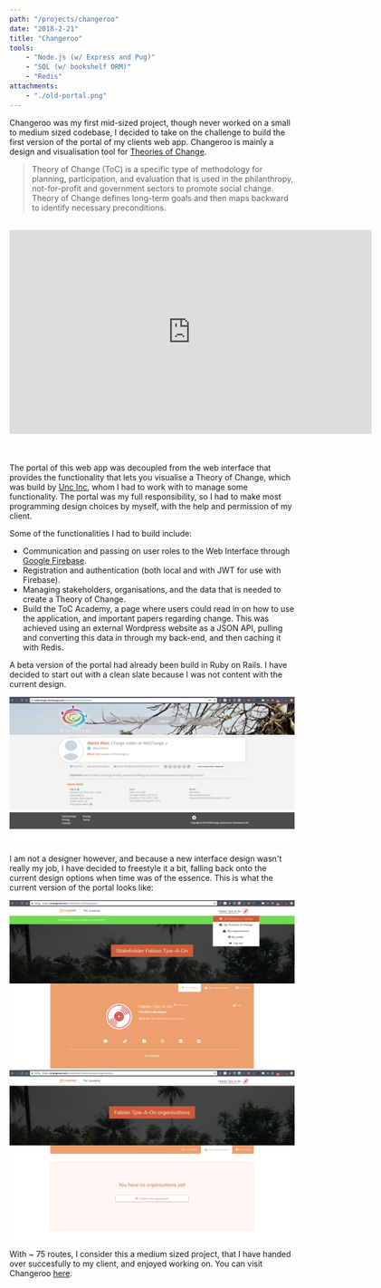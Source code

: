 ```yaml
---
path: "/projects/changeroo"
date: "2018-2-21"
title: "Changeroo"
tools: 
    - "Node.js (w/ Express and Pug)"
    - "SQL (w/ bookshelf ORM)"
    - "Redis"
attachments:
    - "./old-portal.png"
---
```


Changeroo was my first mid-sized project, though never worked on a small to medium sized codebase, I decided to take on the challenge to build the first version of the portal of my clients web app. Changeroo is mainly a design and visualisation tool for <a target="_blank" href="https://en.wikipedia.org/wiki/Theory_of_change">Theories of Change</a>.

> Theory of Change (ToC) is a specific type of methodology for planning, participation, and evaluation that is used in the philanthropy, not-for-profit and government sectors to promote social change. Theory of Change defines long-term goals and then maps backward to identify necessary preconditions.

<br>
<div class='embed-container'><iframe src="https://player.vimeo.com/video/229111344" width="640" height="360" frameborder="0" webkitallowfullscreen mozallowfullscreen allowfullscreen></iframe></div>
<br>
<br>

The portal of this web app was decoupled from the web interface that provides the functionality that lets you visualise a Theory of Change, which was build by <a href="https://www.uncinc.nl/en/" target="_blank">Unc Inc</a>, whom I had to work with to manage some functionality.
The portal was my full responsibility, so I had to make most programming design choices by myself, with the help and permission of my client.

Some of the functionalities I had to build include:

* Communication and passing on user roles to the Web Interface through <a href="https://firebase.google.com/">Google Firebase</a>.
* Registration and authentication (both local and with JWT for use with Firebase).
* Managing stakeholders, organisations, and the data that is needed to create a Theory of Change.
* Build the ToC Academy, a page where users could read in on how to use the application, and important papers regarding change. This was achieved using an external Wordpress website as a JSON API, pulling and converting this data in through my back-end, and then caching it with Redis.

A beta version of the portal had already been build in Ruby on Rails. I have decided to start out with a clean slate because I was not content with the current design.

<img src="./old-portal.png" />
<br>

I am not a designer however, and because a new interface design wasn't really my job, I have decided to freestyle it a bit, falling back onto the current design options when time was of the essence. This is what the current version of the portal looks like:

<img src="./profile.png" />
<br>
<img src="./organisations.png" />
<br>

With ~ 75 routes, I consider this a medium sized project, that I have handed over succesfully to my client, and enjoyed working on. You can visit Changeroo <a href="https://changeroo.com">here</a>.
